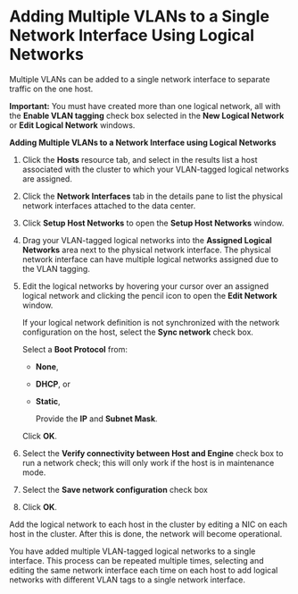 # Adding Multiple VLANs to a Single Network Interface Using Logical Networks

Multiple VLANs can be added to a single network interface to separate traffic on the one host.

**Important:** You must have created more than one logical network, all with the **Enable VLAN tagging** check box selected in the **New Logical Network** or **Edit Logical Network** windows.

**Adding Multiple VLANs to a Network Interface using Logical Networks**

1. Click the **Hosts** resource tab, and select in the results list a host associated with the cluster to which your VLAN-tagged logical networks are assigned.

2. Click the **Network Interfaces** tab in the details pane to list the physical network interfaces attached to the data center.

3. Click **Setup Host Networks** to open the **Setup Host Networks** window.

4. Drag your VLAN-tagged logical networks into the **Assigned Logical Networks** area next to the physical network interface. The physical network interface can have multiple logical networks assigned due to the VLAN tagging.

5. Edit the logical networks by hovering your cursor over an assigned logical network and clicking the pencil icon to open the **Edit Network** window.

    If your logical network definition is not synchronized with the network configuration on the host, select the **Sync network** check box.

    Select a **Boot Protocol** from: 

    * **None**,

    * **DHCP**, or

    * **Static**,

        Provide the **IP** and **Subnet Mask**.

    Click **OK**.

6. Select the **Verify connectivity between Host and Engine** check box to run a network check; this will only work if the host is in maintenance mode.

7. Select the **Save network configuration** check box

8. Click **OK**.

Add the logical network to each host in the cluster by editing a NIC on each host in the cluster. After this is done, the network will become operational.

You have added multiple VLAN-tagged logical networks to a single interface. This process can be repeated multiple times, selecting and editing the same network interface each time on each host to add logical networks with different VLAN tags to a single network interface.
